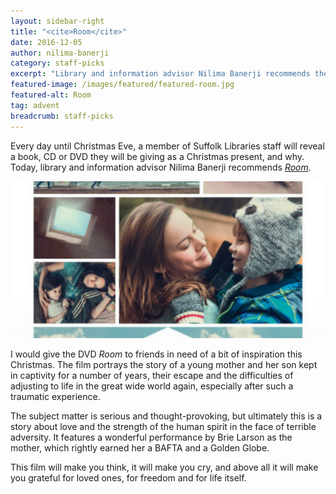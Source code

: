```yaml
---
layout: sidebar-right
title: "<cite>Room</cite>"
date: 2016-12-05
author: nilima-banerji
category: staff-picks
excerpt: "Library and information advisor Nilima Banerji recommends the film <cite>Room</cite>"
featured-image: /images/featured/featured-room.jpg
featured-alt: Room
tag: advent
breadcrumb: staff-picks
---
```


Every day until Christmas Eve, a member of Suffolk Libraries staff will reveal a book, CD or DVD they will be giving as a Christmas present, and why. Today, library and information advisor Nilima Banerji recommends <a href="https://suffolk.spydus.co.uk/cgi-bin/spydus.exe/ENQ/OPAC/BIBENQ?BRN=1962623"><cite>Room</cite></a>.

![Room](/images/featured/featured-room.jpg)

I would give the DVD <cite>Room</cite> to friends in need of a bit of inspiration this Christmas. The film portrays the story of a young mother and her son kept in captivity for a number of years, their escape and the difficulties of adjusting to life in the great wide world again, especially after such a traumatic experience.

The subject matter is serious and thought-provoking, but ultimately this is a story about love and the strength of the human spirit in the face of terrible adversity. It features a wonderful performance by Brie Larson as the mother, which rightly earned her a BAFTA and a Golden Globe.

This film will make you think, it will make you cry, and above all it will make you grateful for loved ones, for freedom and for life itself.
